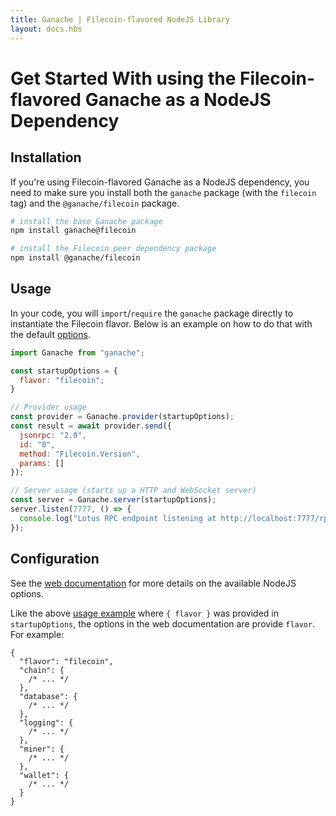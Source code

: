 ```yaml
---
title: Ganache | Filecoin-flavored NodeJS Library
layout: docs.hbs
---
```

# Get Started With using the Filecoin-flavored Ganache as a NodeJS Dependency

## Installation

If you're using Filecoin-flavored Ganache as a NodeJS dependency, you need to make sure you install both the `ganache` package (with the `filecoin` tag) and the `@ganache/filecoin` package.

```bash
# install the base Ganache package
npm install ganache@filecoin

# install the Filecoin peer dependency package
npm install @ganache/filecoin
```

## Usage

In your code, you will `import`/`require` the `ganache` package directly to instantiate the Filecoin flavor. Below is an example on how to do that with the default [options](#startup-options).

``` javascript
import Ganache from "ganache";

const startupOptions = {
  flavor: "filecoin";
}

// Provider usage
const provider = Ganache.provider(startupOptions);
const result = await provider.send({
  jsonrpc: "2.0",
  id: "0",
  method: "Filecoin.Version",
  params: []
});

// Server usage (starts up a HTTP and WebSocket server)
const server = Ganache.server(startupOptions);
server.listen(7777, () => {
  console.log("Lotus RPC endpoint listening at http://localhost:7777/rpc/v0");
});
```

## Configuration

See the [web documentation](#TODO) for more details on the available NodeJS options.

Like the above [usage example](#usage) where `{ flavor }` was provided in `startupOptions`, the options in the web documentation are provide `flavor`. For example:

``` json5
{
  "flavor": "filecoin",
  "chain": {
    /* ... */
  },
  "database": {
    /* ... */
  },
  "logging": {
    /* ... */
  },
  "miner": {
    /* ... */
  },
  "wallet": {
    /* ... */
  }
}
```
